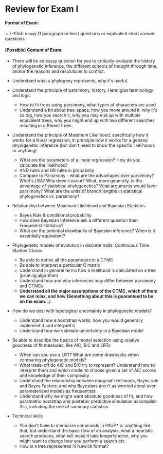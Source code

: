 # Review for Exam I
#### Format of Exam: 
~ 7-10ish essay (1 paragraph or less) questions or equivalent short answer questions

#### (Possible) Content of Exam: 
* There will be an essay question for you to critically evaluate the history of phylogenetic inference, the different schools of thought through time, and/or the reasons and resolutions to conflict. 
* Understand what a phylogeny represents, why it's useful.

* Understand the principle of parsimony, history, Hennigian terminology and logic
    *  How to fit trees using parsimony, what types of characters are used
    *  Understand a bit about tree-space, how you move around it, why it's so big, how you search it, why you may end up with multiple equivalent trees, why you might end up with two different searches resulting in different trees

* Understand the principle of Maximum Likelihood, specifically how it works for a linear regression, in principle how it works for a general phylogenetic inference (but don't need to know the specific likelihoods or anything)
    * What are the parameters of a linear regression? How do you calculate the likelihood?
    * AND rules and OR rules in probability
    * Compare to Parsimony - what are the advantages over parsimony? What's LBA? Why does it occur? What, more generally, is the advantage of statistical phylogenetics? What arguments would favor parsimony? What are the units of branch lengths in statistical phylogenetics vs. parsimony? 
    
* Relationship between Maximum Likelihood and Bayesian Statistics
    * Bayes Rule & conditional probability
    * How does Bayesian Inference ask a different question than Frequentist statistics? 
    * What are the potential drawbacks of Bayesian inference? When is it essentially equivalent? 
    
* Phylogenetic models of evolution in discrete traits: Continuous Time Markov Chains
    *   Be able to define all the parameters in a CTMC
    *   Be able to interpret a particular Q matrix
    *   Understand in general terms how a likelihood is calculated on a tree (pruning algorithm)
    *   Understand how and why inferences may differ between parsimony and CTMCs. 
    *   **Understand all the major assumptions of the CTMC, which of them we can relax, and how (Something about this is guaranteed to be on the exam...)**
    
*   How do we deal with topological uncertainty in phylogenetic models? 
    *   Understand how a bootstrap works, how you would generally implement it and interpret it
    *   Understand how we estimate uncertainty in a Bayesian model 

*   Be able to describe the basics of model selection using relative goodness of fit measures, like AIC, BIC and LRTs
    *  When can you use a LRT? What are some drawbacks when comparing phylogenetic models?
    *  What trade-off do AIC and BIC try to represent? Understand how to interpret them and which model to choose given a set of AIC scores and knowledge of their complexity. 
    *  Understand the relationship between marginal likelihoods, Bayes rule and Bayes Factors; and why Bayesians aren't as worried about over-parameterized models as frequentists
    *  Understand why we might want absolute goodness of fit, and how parametric bootstrap and posterior predictive simulation accomplish this, including the role of summary statistics
    
*  Technical skills
    * You don't have to memorize commands in PAUP\* or anything like that, but understand the basic flow of an analysis, what a heuristic search produces, what will make it take longer/shorter, why you might want to change how you perform a search etc.
    * How is a tree represented in Newick format? 

